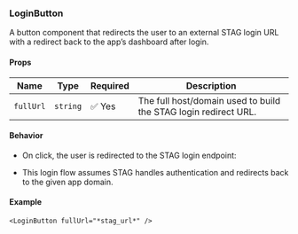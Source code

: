 ### LoginButton

A button component that redirects the user to an external STAG login URL with a redirect back to the app’s dashboard after login.

#### Props

| Name       | Type     | Required | Description                                                                 |
|------------|----------|----------|-----------------------------------------------------------------------------|
| `fullUrl`  | `string` | ✅ Yes   | The full host/domain used to build the STAG login redirect URL.            |

#### Behavior

- On click, the user is redirected to the STAG login endpoint:

- This login flow assumes STAG handles authentication and redirects back to the given app domain.

#### Example

```tsx
<LoginButton fullUrl="*stag_url*" />
```
